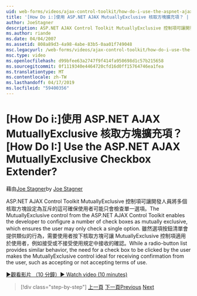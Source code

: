 ```yaml
---
uid: web-forms/videos/ajax-control-toolkit/how-do-i-use-the-aspnet-ajax-mutuallyexclusive-checkbox-extender
title: '[How Do i:]使用 ASP.NET AJAX MutuallyExclusive 核取方塊擴充項？ | Microsoft Docs'
author: JoeStagner
description: ASP.NET AJAX Control Toolkit MutuallyExclusive 控制項可讓開發人員設定多個核取方塊相互為獨佔的哪些電子...
ms.author: riande
ms.date: 04/04/2007
ms.assetid: 808a89d3-4a98-4abe-83b5-0aa01f749048
msc.legacyurl: /web-forms/videos/ajax-control-toolkit/how-do-i-use-the-aspnet-ajax-mutuallyexclusive-checkbox-extender
msc.type: video
ms.openlocfilehash: d99bfee63a2747f9f414fa950698d1c57b215658
ms.sourcegitcommit: 0f1119340e4464720cfd16d0ff15764746ea1fea
ms.translationtype: MT
ms.contentlocale: zh-TW
ms.lasthandoff: 04/17/2019
ms.locfileid: "59400356"
---
```

# <a name="how-do-i-use-the-aspnet-ajax-mutuallyexclusive-checkbox-extender"></a><span data-ttu-id="7f74e-104">[How Do i:]使用 ASP.NET AJAX MutuallyExclusive 核取方塊擴充項？</span><span class="sxs-lookup"><span data-stu-id="7f74e-104">[How Do I:] Use the ASP.NET AJAX MutuallyExclusive Checkbox Extender?</span></span>

<span data-ttu-id="7f74e-105">藉由[Joe Stagner](https://github.com/JoeStagner)</span><span class="sxs-lookup"><span data-stu-id="7f74e-105">by [Joe Stagner](https://github.com/JoeStagner)</span></span>

<span data-ttu-id="7f74e-106">ASP.NET AJAX Control Toolkit MutuallyExclusive 控制項可讓開發人員將多個核取方塊設定為互斥的這可確保使用者可能只會檢查單一選項。</span><span class="sxs-lookup"><span data-stu-id="7f74e-106">The MutuallyExclusive control from the ASP.NET AJAX Control Toolkit enables the developer to configure a number of check boxes as mutually exclusive, which ensures the user may only check a single option.</span></span> <span data-ttu-id="7f74e-107">雖然選項按鈕清單會提供類似的行為，需要使用者按下核取方塊可讓 MutuallyExclusive 控制項適用於使用者，例如接受或不接受使用規定中接收的確認。</span><span class="sxs-lookup"><span data-stu-id="7f74e-107">While a radio-button list provides similar behavior, the need for a check box to be clicked by the user makes the MutuallyExclusive control ideal for receiving confirmation from the user, such as accepting or not accepting terms of use.</span></span>

[<span data-ttu-id="7f74e-108">&#9654;觀看影片 （10 分鐘）</span><span class="sxs-lookup"><span data-stu-id="7f74e-108">&#9654; Watch video (10 minutes)</span></span>](https://channel9.msdn.com/Blogs/ASP-NET-Site-Videos/how-do-i-use-the-aspnet-ajax-mutuallyexclusive-checkbox-extender)

> [!div class="step-by-step"]
> <span data-ttu-id="7f74e-109">[上一頁](how-do-i-use-the-aspnet-ajax-maskededit-controls.md)
> [下一頁](how-do-i-use-the-aspnet-ajax-nobot-control.md)</span><span class="sxs-lookup"><span data-stu-id="7f74e-109">[Previous](how-do-i-use-the-aspnet-ajax-maskededit-controls.md)
[Next](how-do-i-use-the-aspnet-ajax-nobot-control.md)</span></span>
